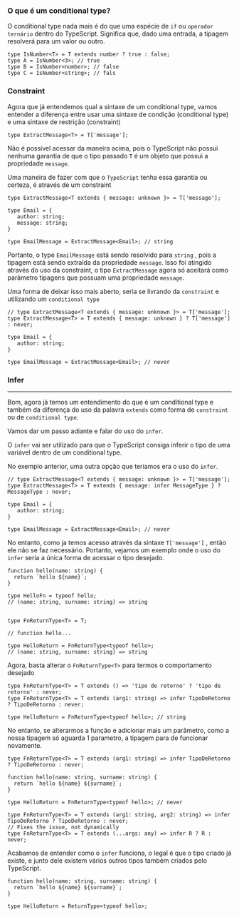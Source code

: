 ### **O que é um conditional type?**

O conditional type nada mais é do que uma espécie de `if` ou `operador ternário` dentro do TypeScript.
Significa que, dado uma entrada, a tipagem resolverá para um valor ou outro.

```tsx
type IsNumber<T> = T extends number ? true : false;
type A = IsNumber<3>; // true
type B = IsNumber<number>; // false
type C = IsNumber<string>; // fals

```

### **Constraint**

Agora que já entendemos qual a sintaxe de um conditional type, vamos entender a diferença entre usar uma sintaxe de condição (conditional type) e uma sintaxe de restrição (constraint)

```tsx
type ExtractMessage<T> = T['message'];
```

Não é possível acessar da maneira acima, pois o TypeScript não possui nenhuma garantia de que o tipo passado `T` é um objeto que possui a propriedade `message`.

Uma maneira de fazer com que o `TypeScript` tenha essa garantia ou certeza, é através de um constraint

```tsx
type ExtractMessage<T extends { message: unknown }> = T['message'];

type Email = {
   author: string;
   message: string;
}

type EmailMessage = ExtractMessage<Email>; // string
```

Portanto, o type `EmailMessage` está sendo resolvido para `string` , pois a tipagem está sendo extraída da propriedade `message`.
Isso foi atingido através do uso da constraint, o tipo `ExtractMessage` agora só aceitará como parâmetro tipagens que possuam uma propriedade `message`.

Uma forma de deixar isso mais aberto, seria se livrando da `constraint` e utilizando um `conditional type`

```tsx
// type ExtractMessage<T extends { message: unknown }> = T['message'];
type ExtractMessage<T> = T extends { message: unknown } ? T['message'] : never;

type Email = {
   author: string;
}

type EmailMessage = ExtractMessage<Email>; // never
```

### Infer
****

Bom, agora já temos um entendimento do que é um conditional type e também da diferença do uso da palavra `extends` como forma de `constraint` ou de `conditional type`.

Vamos dar um passo adiante e falar do uso do `infer`.

O `infer` vai ser utilizado para que o TypeScript consiga inferir o tipo de uma variável dentro de um conditional type.

No exemplo anterior, uma outra opção que teríamos era o uso do `infer`.

```tsx
// type ExtractMessage<T extends { message: unknown }> = T['message'];
type ExtractMessage<T> = T extends { message: infer MessageType } ? MessageType : never;

type Email = {
   author: string;
}

type EmailMessage = ExtractMessage<Email>; // never

```

No entanto, como ja temos acesso através da sintaxe `T['message']` , então ele não se faz necessário.
Portanto, vejamos um exemplo onde o uso do `infer` seria a única forma de acessar o tipo desejado.

```tsx
function hello(name: string) {
  return `hello ${name}`;
}

type HelloFn = typeof hello; 
// (name: string, surname: string) => string
```

```tsx

type FnReturnType<T> = T;

// function hello...

type HelloReturn = FnReturnType<typeof hello>;
// (name: string, surname: string) => string

```

Agora, basta alterar o `FnReturnType<T>` para termos o comportamento desejado

```tsx
type FnReturnType<T> = T extends () => 'tipo de retorno' ? 'tipo de retorno' : never;
type FnReturnType<T> = T extends (arg1: string) => infer TipoDeRetorno ? TipoDeRetorno : never;

type HelloReturn = FnReturnType<typeof hello>; // string
```

No entanto, se alterarmos a função e adicionar mais um parâmetro, como a nossa tipagem só aguarda 1 parametro, a tipagem para de funcionar novamente.

```tsx
type FnReturnType<T> = T extends (arg1: string) => infer TipoDeRetorno ? TipoDeRetorno : never;

function hello(name: string, surname: string) {
  return `hello ${name} ${surname}`;
}

type HelloReturn = FnReturnType<typeof hello>; // never
```

```tsx
type FnReturnType<T> = T extends (arg1: string, arg2: string) => infer TipoDeRetorno ? TipoDeRetorno : never;
// Fixes the issue, not dynamically
type FnReturnType<T> = T extends (...args: any) => infer R ? R : never;
```

Acabamos de entender como o `infer` funciona, o legal é que o tipo criado já existe, e junto dele existem vários outros tipos também criados pelo TypeScript.

```tsx
function hello(name: string, surname: string) {
  return `hello ${name} ${surname}`;
}

type HelloReturn = ReturnType<typeof hello>;
```